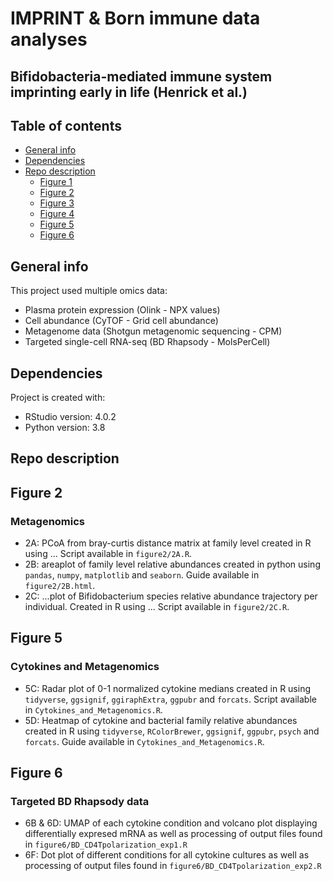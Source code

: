 # IMPRINT & Born immune data analyses 
## Bifidobacteria-mediated immune system imprinting early in life (Henrick et al.) 

## Table of contents
* [General info](#general-info)
* [Dependencies](#dependencies)
* [Repo description](#repo-description)
	* [Figure 1](#figure-1)
	* [Figure 2](#figure-2)
	* [Figure 3](#figure-3)
	* [Figure 4](#figure-4)
	* [Figure 5](#figure-5)
	* [Figure 6](#figure-6)

## General info
This project used multiple omics data:
- Plasma protein expression (Olink - NPX values)
- Cell abundance (CyTOF - Grid cell abundance)
- Metagenome data (Shotgun metagenomic sequencing - CPM)
- Targeted single-cell RNA-seq (BD Rhapsody - MolsPerCell)
	
## Dependencies
Project is created with:
* RStudio version: 4.0.2
* Python version: 3.8

## Repo description

## Figure 2
### Metagenomics
- 2A: PCoA from bray-curtis distance matrix at family level created in R using ... Script available in `figure2/2A.R`.
- 2B: areaplot of family level relative abundances created in python using `pandas`, `numpy`, `matplotlib` and `seaborn`. Guide available in `figure2/2B.html`.
- 2C: ...plot of Bifidobacterium species relative abundance trajectory per individual. Created in R using ... Script available in `figure2/2C.R`. 

## Figure 5
### Cytokines and Metagenomics
- 5C: Radar plot of 0-1 normalized cytokine medians created in R using `tidyverse`, `ggsignif`, `ggiraphExtra`, `ggpubr` and `forcats`. Script available in `Cytokines_and_Metagenomics.R`.
- 5D: Heatmap of cytokine and bacterial family relative abundances created in R using `tidyverse`, `RColorBrewer`, `ggsignif`, `ggpubr`, `psych` and `forcats`. Guide available in `Cytokines_and_Metagenomics.R`.

## Figure 6
### Targeted BD Rhapsody data
- 6B & 6D: UMAP of each cytokine condition and volcano plot displaying differentially expresed mRNA as well as processing of output files found in ```figure6/BD_CD4Tpolarization_exp1.R```
- 6F: Dot plot of different conditions for all cytokine cultures as well as processing of output files found in ```figure6/BD_CD4Tpolarization_exp2.R```
